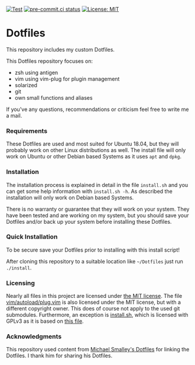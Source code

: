 [![Test](https://github.com/joclement/Dotfiles/workflows/Test/badge.svg)](https://github.com/joclement/Dotfiles/actions?workflow=Test)
[![pre-commit.ci status](https://results.pre-commit.ci/badge/github/joclement/Dotfiles/master.svg)](https://results.pre-commit.ci/latest/github/joclement/Dotfiles/master)
[![License: MIT](https://img.shields.io/badge/License-MIT-yellow.svg)](https://opensource.org/licenses/MIT)


Dotfiles
========
This repository includes my custom Dotfiles.

This Dotfiles repository focuses on:
* zsh using antigen
* vim using vim-plug for plugin management
* solarized
* git
* own small functions and aliases

If you've any questions, recommendations or criticism feel free to write me a mail.

### Requirements

These Dotfiles are used and most suited for Ubuntu 18.04, but they will
probably work on other Linux distributions as well.
The install file will only work on Ubuntu or other Debian based Systems
as it uses `apt` and `dpkg`.

### Installation

The installation process is explained in detail in the file `install.sh` and you
can get some help information with `install.sh -h`.
As described the installation will only work on Debian based Systems.

There is no warranty or guarantee that they will work on your system.
They have been tested and are working on my system, but you should save your
Dotfiles and/or back up your system before installing these Dotfiles.

### Quick Installation

To be secure save your Dotfiles prior to installing with this install script!

After cloning this repository to a suitable location like `~/Dotfiles` just run
`./install`.

### Licensing

Nearly all files in this project are licensed under [the MIT license](LICENSE).
The file [vim/autoload/plug.vim](vim/autoload/plug.vim) is also licensed under
the MIT license, but with a different copyright owner.
This does of course not apply to the used git submodules.
Furthermore, an exception is [install.sh](install.sh), which is licensed with
GPLv3 as it is based on
[this file](https://github.com/michaeljsmalley/dotfiles/blob/dfda5948f2afe3d7d2c9087b04b56f8e4918abd0/makesymlinks.sh).

### Acknowledgments

This repository used content from
[Michael Smalley's Dotfiles](https://github.com/michaeljsmalley/Dotfiles)
for linking the Dotfiles.
I thank him for sharing his Dotfiles.
